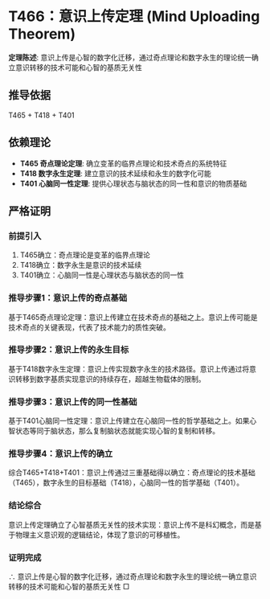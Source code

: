 # T466：意识上传定理 (Mind Uploading Theorem)

**定理陈述**: 意识上传是心智的数字化迁移，通过奇点理论和数字永生的理论统一确立意识转移的技术可能和心智的基质无关性

## 推导依据
T465 + T418 + T401

## 依赖理论
- **T465 奇点理论定理**: 确立变革的临界点理论和技术奇点的系统特征
- **T418 数字永生定理**: 建立意识的技术延续和永生的数字化可能
- **T401 心脑同一性定理**: 提供心理状态与脑状态的同一性和意识的物质基础

## 严格证明

### 前提引入
1. T465确立：奇点理论是变革的临界点理论
2. T418确立：数字永生是意识的技术延续
3. T401确立：心脑同一性是心理状态与脑状态的同一性

### 推导步骤1：意识上传的奇点基础
基于T465奇点理论定理：意识上传建立在技术奇点的基础之上。意识上传可能是技术奇点的关键表现，代表了技术能力的质性突破。

### 推导步骤2：意识上传的永生目标
基于T418数字永生定理：意识上传实现数字永生的技术路径。意识上传通过将意识转移到数字基质实现意识的持续存在，超越生物载体的限制。

### 推导步骤3：意识上传的同一性基础
基于T401心脑同一性定理：意识上传建立在心脑同一性的哲学基础之上。如果心智状态等同于脑状态，那么复制脑状态就能实现心智的复制和转移。

### 推导步骤4：意识上传的确立
综合T465+T418+T401：意识上传通过三重基础得以确立：奇点理论的技术基础（T465），数字永生的目标基础（T418），心脑同一性的哲学基础（T401）。

### 结论综合
意识上传定理确立了心智基质无关性的技术实现：意识上传不是科幻概念，而是基于物理主义意识观的逻辑结论，体现了意识的可移植性。

### 证明完成
∴ 意识上传是心智的数字化迁移，通过奇点理论和数字永生的理论统一确立意识转移的技术可能和心智的基质无关性 □